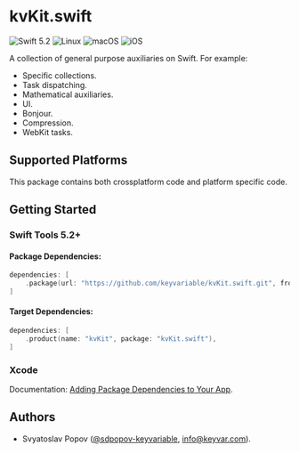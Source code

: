 # kvKit.swift

![Swift 5.2](https://img.shields.io/badge/swift-5.2-green.svg)
![Linux](https://img.shields.io/badge/os-linux-green.svg)
![macOS](https://img.shields.io/badge/os-macOS-green.svg)
![iOS](https://img.shields.io/badge/os-iOS-green.svg)

A collection of general purpose auxiliaries on Swift. For example:

- Specific collections.
- Task dispatching.
- Mathematical auxiliaries.
- UI.
- Bonjour.
- Compression.
- WebKit tasks.


## Supported Platforms

This package contains both crossplatform code and platform specific code.


## Getting Started

### Swift Tools 5.2+

#### Package Dependencies:

```swift
dependencies: [
    .package(url: "https://github.com/keyvariable/kvKit.swift.git", from: "4.0.0"),
]
```

#### Target Dependencies:

```swift
dependencies: [
    .product(name: "kvKit", package: "kvKit.swift"),
]
```

### Xcode

Documentation: [Adding Package Dependencies to Your App](https://developer.apple.com/documentation/xcode/adding_package_dependencies_to_your_app).


## Authors

- Svyatoslav Popov ([@sdpopov-keyvariable](https://github.com/sdpopov-keyvariable), [info@keyvar.com](mailto:info@keyvar.com)).
